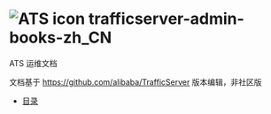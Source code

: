 ![ATS icon](https://github.com/yanghao-zh/trafficserver-admin-books-zh_CN/raw/master/img/ats_logo.png)
trafficserver-admin-books-zh_CN
===============================

ATS 运维文档

文档基于 https://github.com/alibaba/TrafficServer 版本编辑，非社区版

- [目录](https://github.com/yanghao-zh/trafficserver-admin-books-zh_CN/blob/master/doc/catalog.md)
